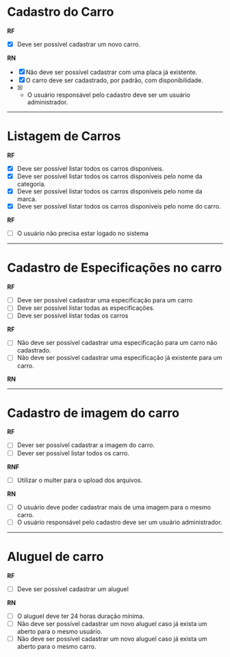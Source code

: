<!-- 
? **RF** => Requisitos Funcionais
? **RNF** => Requisitos Não Funcionais
? **RN** => Regras de Negócio 
-->

# Cadastro do Carro

**RF**

- [X] Deve ser possível cadastrar um novo carro.

<!-- **RNF** -->

**RN**
- [X] Não deve ser possível cadastrar com uma placa já existente.
- [X] O carro deve ser cadastrado, por padrão, com disponibilidade.
- [X] * O usuário responsável pelo cadastro deve ser um usuário administrador.

---
# Listagem de Carros

**RF**
- [X] Deve ser possível listar todos os carros disponíveis.
- [X] Deve ser possível listar todos os carros disponíveis pelo nome da categoria.
- [X] Deve ser possível listar todos os carros disponíveis pelo nome da marca.
- [X] Deve ser possível listar todos os carros disponíveis pelo nome do carro.

**RF**
- [ ] O usuário não precisa estar logado no sistema

---
# Cadastro de Especificações no carro

**RF**
- [ ] Deve ser possível cadastrar uma especificação para um carro
- [ ] Deve ser possível listar todas as especificações.
- [ ] Deve ser possível listar todas os carros

**RF**
- [ ] Não deve ser possível cadastrar uma especificação para um carro não cadastrado.
- [ ] Não deve ser possível cadastrar uma especificação já existente para um carro.

**RN**

---
# Cadastro de imagem do carro

**RF**
- [ ] Dever ser possível cadastrar a imagem do carro.
- [ ] Dever ser possível listar todos os carro.

**RNF**
- [ ] Utilizar o multer para o upload dos arquivos.

**RN**
- [ ] O usuário deve poder cadastrar mais de uma imagem para o mesmo carro.
- [ ] O usuário responsável pelo cadastro deve ser um usuário administrador.

---
# Aluguel de carro

**RF**
- [ ] Deve ser possível cadastrar um aluguel

**RN**

- [ ] O aluguel deve ter 24 horas duração mínima.
- [ ] Não deve ser possível cadastrar um novo aluguel caso já exista um aberto para o mesmo usuário.
- [ ] Não deve ser possível cadastrar um novo aluguel caso já exista um aberto para o mesmo carro.